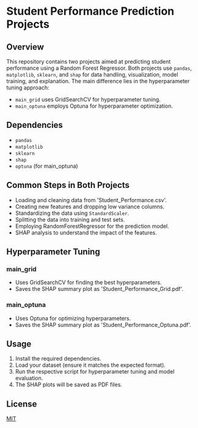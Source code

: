 # Student Performance Prediction Projects

## Overview
This repository contains two projects aimed at predicting student performance using a Random Forest Regressor. Both projects use `pandas`, `matplotlib`, `sklearn`, and `shap` for data handling, visualization, model training, and explanation. The main difference lies in the hyperparameter tuning approach:
- `main_grid` uses GridSearchCV for hyperparameter tuning.
- `main_optuna` employs Optuna for hyperparameter optimization.

## Dependencies
- `pandas`
- `matplotlib`
- `sklearn`
- `shap`
- `optuna` (for main_optuna)

## Common Steps in Both Projects
- Loading and cleaning data from 'Student_Performance.csv'.
- Creating new features and dropping low variance columns.
- Standardizing the data using `StandardScaler`.
- Splitting the data into training and test sets.
- Employing RandomForestRegressor for the prediction model.
- SHAP analysis to understand the impact of the features.

## Hyperparameter Tuning
### main_grid
- Uses GridSearchCV for finding the best hyperparameters.
- Saves the SHAP summary plot as 'Student_Performance_Grid.pdf'.

### main_optuna
- Uses Optuna for optimizing hyperparameters.
- Saves the SHAP summary plot as 'Student_Performance_Optuna.pdf'.

## Usage
1. Install the required dependencies.
2. Load your dataset (ensure it matches the expected format).
3. Run the respective script for hyperparameter tuning and model evaluation.
4. The SHAP plots will be saved as PDF files.

## License
[MIT](https://choosealicense.com/licenses/mit/)
